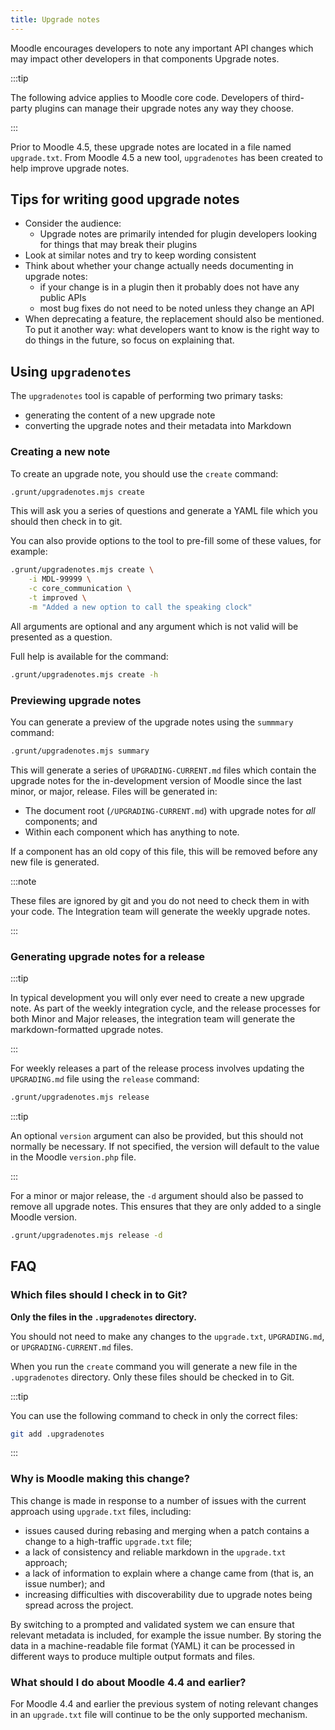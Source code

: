 ```yaml
---
title: Upgrade notes
---
```


Moodle encourages developers to note any important API changes which may impact other developers in that components Upgrade notes.

:::tip

The following advice applies to Moodle core code. Developers of third-party plugins can manage their upgrade notes any way they choose.

:::

Prior to Moodle 4.5, these upgrade notes are located in a file named `upgrade.txt`.
From Moodle 4.5 a new tool, `upgradenotes` has been created to help improve upgrade notes.

## Tips for writing good upgrade notes

- Consider the audience:
  - Upgrade notes are primarily intended for plugin developers looking for things that may break their plugins
- Look at similar notes and try to keep wording consistent
- Think about whether your change actually needs documenting in upgrade notes:
  - if your change is in a plugin then it probably does not have any public APIs
  - most bug fixes do not need to be noted unless they change an API
- When deprecating a feature, the replacement should also be mentioned. To put it another way: what developers want to know is the right way to do things in the future, so focus on explaining that.

## Using `upgradenotes`

<Since issueNumber="MDL-81125" version="4.5"/>

The `upgradenotes` tool is capable of performing two primary tasks:

- generating the content of a new upgrade note
- converting the upgrade notes and their metadata into Markdown

### Creating a new note

To create an upgrade note, you should use the `create` command:

```bash title="Creating a new note"
.grunt/upgradenotes.mjs create
```

This will ask you a series of questions and generate a YAML file which you should then check in to git.

You can also provide options to the tool to pre-fill some of these values, for example:

```bash
.grunt/upgradenotes.mjs create \
    -i MDL-99999 \
    -c core_communication \
    -t improved \
    -m "Added a new option to call the speaking clock"
```

All arguments are optional and any argument which is not valid will be presented as a question.

Full help is available for the command:

```bash title="Help creating an upgrade note"
.grunt/upgradenotes.mjs create -h
```

### Previewing upgrade notes

You can generate a preview of the upgrade notes using the `summmary` command:

```bash title="Generate a preview of the upgrade notes"
.grunt/upgradenotes.mjs summary
```

This will generate a series of `UPGRADING-CURRENT.md` files which contain the upgrade notes for the in-development version of Moodle since the last minor, or major, release. Files will be generated in:

- The document root (`/UPGRADING-CURRENT.md`) with upgrade notes for _all_ components; and
- Within each component which has anything to note.

If a component has an old copy of this file, this will be removed before any new file is generated.

:::note

These files are ignored by git and you do not need to check them in with your code. The Integration team will generate the weekly upgrade notes.

:::

### Generating upgrade notes for a release

:::tip

In typical development you will only ever need to create a new upgrade note. As part of the weekly integration cycle, and the release processes for both Minor and Major releases, the integration team will generate the markdown-formatted upgrade notes.

:::

For weekly releases a part of the release process involves updating the `UPGRADING.md` file using the `release` command:

```bash title="Generating release notes"
.grunt/upgradenotes.mjs release
```

:::tip

An optional `version` argument can also be provided, but this should not normally be necessary. If not specified, the version will default to the value in the Moodle `version.php` file.

:::

For a minor or major release, the `-d` argument should also be passed to remove all upgrade notes. This ensures that they are only added to a single Moodle version.

```bash
.grunt/upgradenotes.mjs release -d
```

## FAQ

### Which files should I check in to Git?

**Only the files in the `.upgradenotes` directory.**

You should not need to make any changes to the `upgrade.txt`, `UPGRADING.md`, or `UPGRADING-CURRENT.md` files.

When you run the `create` command you will generate a new file in the `.upgradenotes` directory. Only these files should be checked in to Git.

:::tip

You can use the following command to check in only the correct files:

```bash
git add .upgradenotes
```

:::

### Why is Moodle making this change?

This change is made in response to a number of issues with the current approach using `upgrade.txt` files, including:

- issues caused during rebasing and merging when a patch contains a change to a high-traffic `upgrade.txt` file;
- a lack of consistency and reliable markdown in the `upgrade.txt` approach;
- a lack of information to explain where a change came from (that is, an issue number); and
- increasing difficulties with discoverability due to upgrade notes being spread across the project.

By switching to a prompted and validated system we can ensure that relevant metadata is included, for example the issue number. By storing the data in a machine-readable file format (YAML) it can be processed in different ways to produce multiple output formats and files.

### What should I do about Moodle 4.4 and earlier?

For Moodle 4.4 and earlier the previous system of noting relevant changes in an `upgrade.txt` file will continue to be the only supported mechanism.
